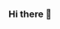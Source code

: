 ### Hi there 👋

<!--
**Shreyass2/Shreyass2** is a ✨ _special_ ✨ repository because its `README.md` (this file) appears on your GitHub profile.

Hi i am Shreyas Rajak
i am from Mumbai
i study at vit Bhopal
